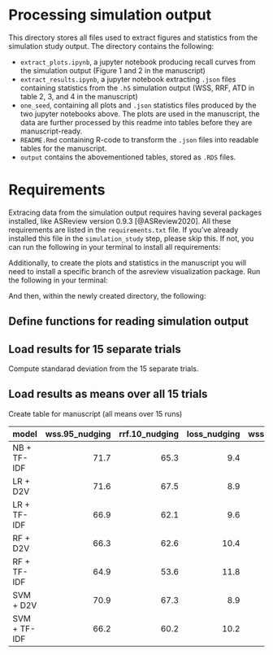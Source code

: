 Processing simulation output
================

This directory stores all files used to extract figures and statistics
from the simulation study output. The directory contains the following:

  - `extract_plots.ipynb`, a jupyter notebook producing recall curves
    from the simulation output (Figure 1 and 2 in the manuscript)
  - `extract_results.ipynb`, a jupyter notebook extracting `.json` files
    containing statistics from the `.h5` simulation output (WSS, RRF,
    ATD in table 2, 3, and 4 in the manuscript)
  - `one_seed`, containing all plots and `.json` statistics files
    produced by the two jupyter notebooks above. The plots are used in
    the manuscript, the data are further processed by this readme into
    tables before they are manuscript-ready.
  - `README.Rmd` containing R-code to transform the `.json` files into
    readable tables for the manuscript.
  - `output` contains the abovementioned tables, stored as `.RDS` files.

# Requirements

Extracing data from the simulation output requires having several
packages installed, like ASReview version 0.9.3 \[@ASReview2020\]. All
these requirements are listed in the `requirements.txt` file. If you’ve
already installed this file in the `simulation_study` step, please skip
this. If not, you can run the following in your terminal to install all
requirements:

Additionally, to create the plots and statistics in the manuscript you
will need to install a specific branch of the asreview visualization
package. Run the following in your terminal:

And then, within the newly created directory, the following:

## Define functions for reading simulation output

## Load results for 15 separate trials

Compute standarad deviation from the 15 separate trials.

## Load results as means over all 15 trials

Create table for manuscript (all means over 15 runs)

| model        | wss.95\_nudging | rrf.10\_nudging | loss\_nudging | wss.95\_ptsd | rrf.10\_ptsd | loss\_ptsd | wss.95\_software | rrf.10\_software | loss\_software | wss.95\_ace | rrf.10\_ace | loss\_ace | wss.95\_virus | rrf.10\_virus | loss\_virus | wss.95\_wilson | rrf.10\_wilson | loss\_wilson |
| :----------- | --------------: | --------------: | ------------: | -----------: | -----------: | ---------: | ---------------: | ---------------: | -------------: | ----------: | ----------: | --------: | ------------: | ------------: | ----------: | -------------: | -------------: | -----------: |
| NB + TF-IDF  |            71.7 |            65.3 |           9.4 |         91.7 |         99.6 |        1.8 |             92.3 |             98.2 |            1.5 |        82.9 |        90.5 |       5.0 |          71.2 |          73.9 |         8.2 |           83.4 |           87.3 |          4.1 |
| LR + D2V     |            71.6 |            67.5 |           8.9 |         90.1 |         98.6 |        1.9 |             91.7 |             99.0 |            1.4 |        77.4 |        81.7 |       5.6 |          70.4 |          70.6 |         8.4 |           84.0 |           90.6 |          4.9 |
| LR + TF-IDF  |            66.9 |            62.1 |           9.6 |         91.7 |         99.8 |        1.7 |             92.0 |             99.0 |            1.4 |        81.1 |        88.5 |       6.1 |          70.3 |          73.7 |         8.4 |           80.5 |           89.1 |          4.5 |
| RF + D2V     |            66.3 |            62.6 |          10.4 |         88.2 |         97.1 |        3.1 |             91.0 |             99.2 |            1.6 |        68.6 |        80.8 |       7.3 |          67.2 |          67.3 |         9.3 |           77.9 |           75.5 |          7.5 |
| RF + TF-IDF  |            64.9 |            53.6 |          11.8 |         84.5 |         94.8 |        3.4 |             90.5 |             99.0 |            2.0 |        71.3 |        82.3 |       7.0 |          63.9 |          62.1 |        10.6 |           81.6 |           86.7 |          5.9 |
| SVM + D2V    |            70.9 |            67.3 |           8.9 |         90.6 |         97.8 |        2.1 |             92.0 |             99.3 |            1.4 |        78.3 |        84.2 |       6.2 |          70.7 |          73.6 |         8.5 |           82.7 |           91.5 |          4.7 |
| SVM + TF-IDF |            66.2 |            60.2 |          10.2 |         91.0 |         98.6 |        2.1 |             92.0 |             99.0 |            1.9 |        75.8 |        86.2 |       7.3 |          69.7 |          73.4 |         8.5 |           79.9 |           90.6 |          4.2 |
